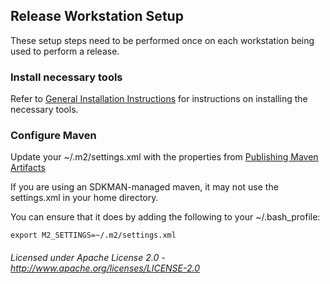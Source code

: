 ## Release Workstation Setup

These setup steps need to be performed once on each workstation being used to perform a release.

### Install necessary tools

Refer to [General Installation Instructions](install/general.md) for instructions on installing the necessary tools.
 
### Configure Maven

Update your ~/.m2/settings.xml with the properties from [Publishing Maven Artifacts](http://www.apache.org/dev/publishing-maven-artifacts.html#dev-env)

If you are using an SDKMAN-managed maven, it may not use the settings.xml in your home directory.  

You can ensure that it does by adding the following to your ~/.bash_profile:

    export M2_SETTINGS=~/.m2/settings.xml

###### Licensed under Apache License 2.0 - http://www.apache.org/licenses/LICENSE-2.0
